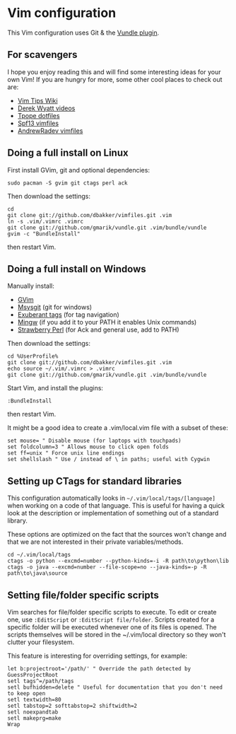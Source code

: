 # Vim configuration

This Vim configuration uses Git & the [Vundle plugin](https://github.com/gmarik/vundle).

## For scavengers

I hope you enjoy reading this and will find some interesting ideas for your own
Vim! If you are hungry for more, some other cool places to check out are:

  * [Vim Tips Wiki](http://vim.wikia.com/wiki/Vim_Tips_Wiki)
  * [Derek Wyatt videos](http://guessurl.appspot.com/?q=derek+wyatt+advanced+videos)
  * [Tpope dotfiles](https://github.com/tpope/tpope)
  * [Spf13 vimfiles](https://github.com/spf13/spf13-vim/)
  * [AndrewRadev vimfiles](https://github.com/AndrewRadev/Vimfiles)

## Doing a full install on Linux

First install GVim, git and optional dependencies:

    sudo pacman -S gvim git ctags perl ack

Then download the settings:

    cd
    git clone git://github.com/dbakker/vimfiles.git .vim
    ln -s .vim/.vimrc .vimrc
    git clone git://github.com/gmarik/vundle.git .vim/bundle/vundle
    gvim -c "BundleInstall"

then restart Vim.

## Doing a full install on Windows

Manually install:

  * [GVim](http://guessurl.appspot.com/?q=download+gvim)
  * [Msysgit](http://guessurl.appspot.com/?q=download+msysgit) (git for windows)
  * [Exuberant tags](http://guessurl.appspot.com/?q=download+exuberant+tags) (for tag navigation)
  * [Mingw](http://guessurl.appspot.com/?q=download+mingw) (if you add it to your PATH it enables Unix commands)
  * [Strawberry Perl](http://strawberryperl.com/) (for Ack and general use, add to PATH)

Then download the settings:

    cd %UserProfile%
    git clone git://github.com/dbakker/vimfiles.git .vim
    echo source ~/.vim/.vimrc > .vimrc
    git clone git://github.com/gmarik/vundle.git .vim/bundle/vundle

Start Vim, and install the plugins:

    :BundleInstall

then restart Vim.

It might be a good idea to create a .vim/local.vim file with a subset of these:

    set mouse= " Disable mouse (for laptops with touchpads)
    set foldcolumn=3 " Allows mouse to click open folds
    set ff=unix " Force unix line endings
    set shellslash " Use / instead of \ in paths; useful with Cygwin

## Setting up CTags for standard libraries
This configuration automatically looks in `~/.vim/local/tags/[language]` when
working on a code of that language. This is useful for having a quick look
at the description or implementation of something out of a standard library.

These options are optimized on the fact that the sources won't change and that
we are not interested in their private variables/methods.

    cd ~/.vim/local/tags
    ctags -o python --excmd=number --python-kinds=-i -R path\to\python\lib
    ctags -o java --excmd=number --file-scope=no --java-kinds=-p -R path\to\java\source

## Setting file/folder specific scripts
Vim searches for file/folder specific scripts to execute. To edit or create one, use
`:EditScript` or `:EditScript file/folder`. Scripts created for a specific folder will
be executed whenever one of its files is opened. The scripts themselves will be
stored in the ~/.vim/local directory so they won't clutter your filesystem.

This feature is interesting for overriding settings, for example:

    let b:projectroot='/path/' " Override the path detected by GuessProjectRoot
    setl tags^=/path/tags
    setl bufhidden=delete " Useful for documentation that you don't need to keep open
    setl textwidth=80
    setl tabstop=2 softtabstop=2 shiftwidth=2
    setl noexpandtab
    setl makeprg=make
    Wrap

